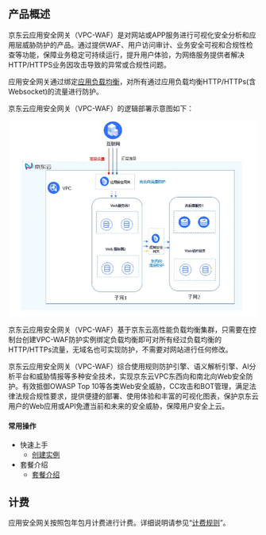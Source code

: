 ## 产品概述 

京东云应用安全网关（VPC-WAF）是对网站或APP服务进行可视化安全分析和应用层威胁防护的产品。通过提供WAF、用户访问审计、业务安全可视和合规性检查等功能，保障业务稳定可持续运行，提升用户体验，为网络服务提供者解决HTTP/HTTPS业务因攻击导致的异常或合规性问题。

应用安全网关通过绑定[应用负载均衡](https://docs.jdcloud.com/cn/application-load-balancer/product-overview)，对所有通过应用负载均衡HTTP/HTTPs(含Websocket)的流量进行防护。

京东云应用安全网关（VPC-WAF）的逻辑部署示意图如下：

 ![](../../../../image/AppliAcation-Security-Gateway/01-overview.png)

京东云应用安全网关（VPC-WAF）基于京东云高性能负载均衡集群，只需要在控制台创建VPC-WAF防护实例绑定负载均衡即可对所有经过负载均衡的HTTP/HTTPs流量，无域名也可实现防护，不需要对网站进行任何修改。

京东云应用安全网关（VPC-WAF）综合使用规则防护引擎、语义解析引擎、AI分析平台和威胁情报等多种安全技术，实现京东云VPC东西向和南北向Web安全防护。有效抵御OWASP Top 10等各类Web安全威胁，CC攻击和BOT管理，满足法律法规合规性要求，提供便捷的部署、使用体验和丰富的可视化图表，保护京东云用户的Web应用或API免遭当前和未来的安全威胁，保障用户安全上云。

#### 常用操作

- 快速上手
  - [创建实例](../Operation-Guide/Instance-Management/Create-Application-Security-Gateway.md)
- 套餐介绍
  - [套餐介绍](../Introduction/Specifications.md)

## 计费

应用安全网关按照包年包月计费进行计费。详细说明请参见“[计费规则](../Pricing/Price-Overview.md)”。
